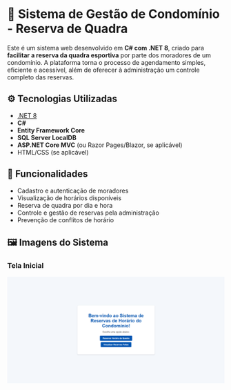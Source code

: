 # 🏢 Sistema de Gestão de Condomínio - Reserva de Quadra

Este é um sistema web desenvolvido em **C# com .NET 8**, criado para **facilitar a reserva da quadra esportiva** por parte dos moradores de um condomínio. A plataforma torna o processo de agendamento simples, eficiente e acessível, além de oferecer à administração um controle completo das reservas.

## ⚙️ Tecnologias Utilizadas

- [.NET 8](https://dotnet.microsoft.com/)
- **C#**
- **Entity Framework Core**
- **SQL Server LocalDB**
- **ASP.NET Core MVC** (ou Razor Pages/Blazor, se aplicável)
- HTML/CSS (se aplicável)

## 🚀 Funcionalidades

- Cadastro e autenticação de moradores
- Visualização de horários disponíveis
- Reserva de quadra por dia e hora
- Controle e gestão de reservas pela administração
- Prevenção de conflitos de horário

## 🖼️ Imagens do Sistema

### Tela Inicial
![Tela de Login](SistemaReservaQuadraCondominio/Readme/inicial.png)
